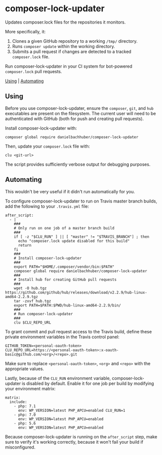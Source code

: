 composer-lock-updater
=====================

Updates composer.lock files for the repositories it monitors.

More specifically, it:

1. Clones a given GitHub repository to a working `/tmp/` directory.
2. Runs `composer update` within the working directory.
3. Submits a pull request if changes are detected to a tracked `composer.lock` file.

Run composer-lock-updater in your CI system for bot-powered `composer.lock` pull requests.

[Using](#using) | [Automating](#automating)

## Using

Before you use composer-lock-updater, ensure the `composer`, `git`, and `hub` executables are present on the filesystem. The current user will need to be authenticated with GitHub (both for push and creating pull requests).

Install composer-lock-updater with:

    composer global require danielbachhuber/composer-lock-updater

Then, update your `composer.lock` file with:

    clu <git-url>

The script provides sufficiently verbose output for debugging purposes.

## Automating

This wouldn't be very useful if it didn't run automatically for you.

To configure composer-lock-updater to run on Travis master branch builds, add the following to your `.travis.yml` file:

    after_script:
      - |
        ###
        # Only run on one job of a master branch build
        ###
        if [ -z "$CLU_RUN" ] || [ "master" != "$TRAVIS_BRANCH"] ; then
          echo "composer.lock update disabled for this build"
          return
        fi
        ###
        # Install composer-lock-updater
        ###
        export PATH="$HOME/.composer/vendor/bin:$PATH"
        composer global require danielbachhuber/composer-lock-updater
        ###
        # Install hub for creating GitHub pull requests
        ###
        wget -O hub.tgz https://github.com/github/hub/releases/download/v2.2.9/hub-linux-amd64-2.2.9.tgz
        tar -zxvf hub.tgz
        export PATH=$PATH:$PWD/hub-linux-amd64-2.2.9/bin/
        ###
        # Run composer-lock-updater
        ###
        clu $CLU_REPO_URL

To grant commit and pull request access to the Travis build, define these private environment variables in the Travis control panel:

    GITHUB_TOKEN=<personal-oauth-token>
    CLU_REPO_URL=https://<personal-oauth-token>:x-oauth-basic@github.com/<org>/<repo>.git

Make sure to replace `<personal-oauth-token>`, `<org>` and `<repo>` with the appropriate values.

Lastly, because of the `CLU_RUN` environment variable, composer-lock-updater is disabled by default. Enable it for one job per build by modifying your environment matrix:

    matrix:
      include:
        - php: 7.1
          env: WP_VERSION=latest PHP_APCU=enabled CLU_RUN=1
        - php: 7.0
          env: WP_VERSION=latest PHP_APCU=enabled
        - php: 5.6
          env: WP_VERSION=latest PHP_APCU=enabled

Because composer-lock-updater is running on the `after_script` step, make sure to verify it's working correctly, because it won't fail your build if misconfigured.
